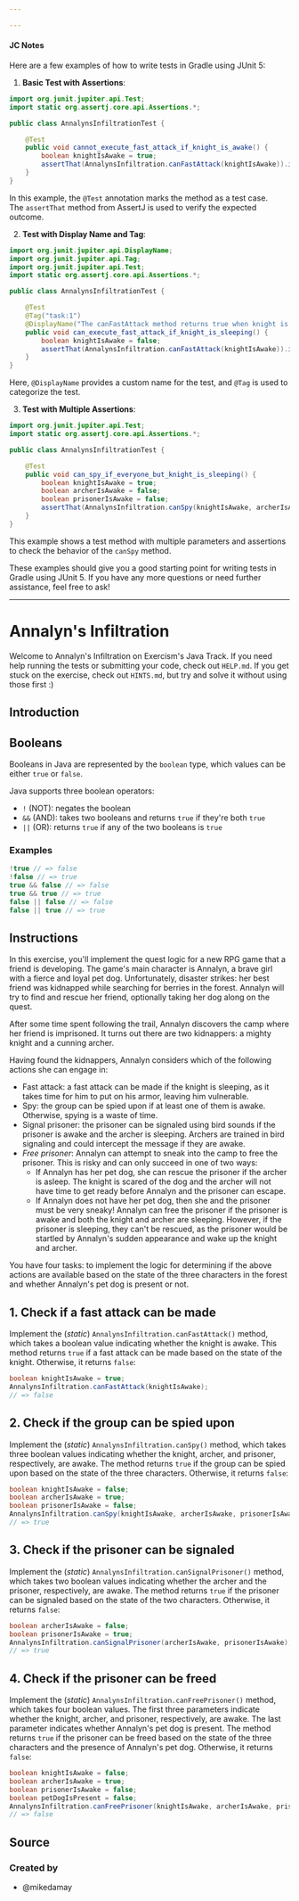 ```yaml
---

---
```

#### JC Notes 

Here are a few examples of how to write tests in Gradle using JUnit 5:

1. **Basic Test with Assertions**:

```java 
import org.junit.jupiter.api.Test;
import static org.assertj.core.api.Assertions.*;

public class AnnalynsInfiltrationTest {

    @Test
    public void cannot_execute_fast_attack_if_knight_is_awake() {
        boolean knightIsAwake = true;
        assertThat(AnnalynsInfiltration.canFastAttack(knightIsAwake)).isFalse();
    }
}
```

In this example, the `@Test` annotation marks the method as a test case. The `assertThat` method from AssertJ is used to verify the expected outcome.

2. **Test with Display Name and Tag**:

```java
import org.junit.jupiter.api.DisplayName;
import org.junit.jupiter.api.Tag;
import org.junit.jupiter.api.Test;
import static org.assertj.core.api.Assertions.*;

public class AnnalynsInfiltrationTest {

    @Test
    @Tag("task:1")
    @DisplayName("The canFastAttack method returns true when knight is sleeping")
    public void can_execute_fast_attack_if_knight_is_sleeping() {
        boolean knightIsAwake = false;
        assertThat(AnnalynsInfiltration.canFastAttack(knightIsAwake)).isTrue();
    }
}
```

Here, `@DisplayName` provides a custom name for the test, and `@Tag` is used to categorize the test.

3. **Test with Multiple Assertions**:

```java
import org.junit.jupiter.api.Test;
import static org.assertj.core.api.Assertions.*;

public class AnnalynsInfiltrationTest {

    @Test
    public void can_spy_if_everyone_but_knight_is_sleeping() {
        boolean knightIsAwake = true;
        boolean archerIsAwake = false;
        boolean prisonerIsAwake = false;
        assertThat(AnnalynsInfiltration.canSpy(knightIsAwake, archerIsAwake, prisonerIsAwake)).isTrue();
    }
}
```

This example shows a test method with multiple parameters and assertions to check the behavior of the `canSpy` method.

These examples should give you a good starting point for writing tests in Gradle using JUnit 5. If you have any more questions or need further assistance, feel free to ask!

---
# Annalyn's Infiltration

Welcome to Annalyn's Infiltration on Exercism's Java Track.
If you need help running the tests or submitting your code, check out `HELP.md`.
If you get stuck on the exercise, check out `HINTS.md`, but try and solve it without using those first :)

## Introduction

## Booleans

Booleans in Java are represented by the `boolean` type, which values can be either `true` or `false`.

Java supports three boolean operators:  

- `!` (NOT): negates the boolean  
- `&&` (AND): takes two booleans and returns `true` if they're both `true`
- `||` (OR): returns `true` if any of the two booleans is `true`

### Examples

```java
!true // => false
!false // => true
true && false // => false
true && true // => true
false || false // => false
false || true // => true
```

## Instructions

In this exercise, you'll implement the quest logic for a new RPG game that a friend is developing.
The game's main character is Annalyn, a brave girl with a fierce and loyal pet dog.
Unfortunately, disaster strikes: her best friend was kidnapped while searching for berries in the forest.
Annalyn will try to find and rescue her friend, optionally taking her dog along on the quest.

After some time spent following the trail, Annalyn discovers the camp where her friend is imprisoned.
It turns out there are two kidnappers: a mighty knight and a cunning archer.

Having found the kidnappers, Annalyn considers which of the following actions she can engage in:

- Fast attack: a fast attack can be made if the knight is sleeping, as it takes time for him to put on his armor, leaving him vulnerable.
- Spy: the group can be spied upon if at least one of them is awake.
  Otherwise, spying is a waste of time.
- Signal prisoner: the prisoner can be signaled using bird sounds if the prisoner is awake and the archer is sleeping.
  Archers are trained in bird signaling and could intercept the message if they are awake.
- _Free prisoner_: Annalyn can attempt to sneak into the camp to free the prisoner.
  This is risky and can only succeed in one of two ways:
  - If Annalyn has her pet dog, she can rescue the prisoner if the archer is asleep.
    The knight is scared of the dog and the archer will not have time to get ready before Annalyn and the prisoner can escape.
  - If Annalyn does not have her pet dog, then she and the prisoner must be very sneaky!
    Annalyn can free the prisoner if the prisoner is awake and both the knight and archer are sleeping.
    However, if the prisoner is sleeping, they can't be rescued, as the prisoner would be startled by Annalyn's sudden appearance and wake up the knight and archer.

You have four tasks: to implement the logic for determining if the above actions are available based on the state of the three characters in the forest and whether Annalyn's pet dog is present or not.

## 1. Check if a fast attack can be made

Implement the (_static_) `AnnalynsInfiltration.canFastAttack()` method, which takes a boolean value indicating whether the knight is awake.
This method returns `true` if a fast attack can be made based on the state of the knight.
Otherwise, it returns `false`:

```java
boolean knightIsAwake = true;
AnnalynsInfiltration.canFastAttack(knightIsAwake);
// => false
```

## 2. Check if the group can be spied upon

Implement the (_static_) `AnnalynsInfiltration.canSpy()` method, which takes three boolean values indicating whether the knight, archer, and prisoner, respectively, are awake.
The method returns `true` if the group can be spied upon based on the state of the three characters.
Otherwise, it returns `false`:

```java
boolean knightIsAwake = false;
boolean archerIsAwake = true;
boolean prisonerIsAwake = false;
AnnalynsInfiltration.canSpy(knightIsAwake, archerIsAwake, prisonerIsAwake);
// => true
```

## 3. Check if the prisoner can be signaled

Implement the (_static_) `AnnalynsInfiltration.canSignalPrisoner()` method, which takes two boolean values indicating whether the archer and the prisoner, respectively, are awake.
The method returns `true` if the prisoner can be signaled based on the state of the two characters.
Otherwise, it returns `false`:

```java
boolean archerIsAwake = false;
boolean prisonerIsAwake = true;
AnnalynsInfiltration.canSignalPrisoner(archerIsAwake, prisonerIsAwake);
// => true
```

## 4. Check if the prisoner can be freed

Implement the (_static_) `AnnalynsInfiltration.canFreePrisoner()` method, which takes four boolean values.
The first three parameters indicate whether the knight, archer, and prisoner, respectively, are awake.
The last parameter indicates whether Annalyn's pet dog is present.
The method returns `true` if the prisoner can be freed based on the state of the three characters and the presence of Annalyn's pet dog.
Otherwise, it returns `false`:

```java
boolean knightIsAwake = false;
boolean archerIsAwake = true;
boolean prisonerIsAwake = false;
boolean petDogIsPresent = false;
AnnalynsInfiltration.canFreePrisoner(knightIsAwake, archerIsAwake, prisonerIsAwake, petDogIsPresent);
// => false
```

## Source

### Created by

- @mikedamay